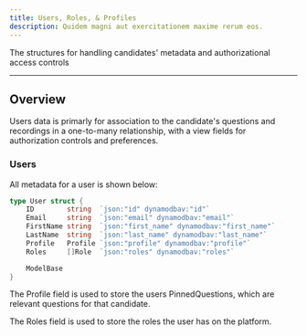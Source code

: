 ```yaml
---
title: Users, Roles, & Profiles
description: Quidem magni aut exercitationem maxime rerum eos.
---
```


The structures for handling candidates' metadata and authorizational access controls

---

## Overview

Users data is primarly for association to the candidate's questions and recordings in a one-to-many relationship, with a view fields for authorization controls and preferences.

### Users

All metadata for a user is shown below:

```go
type User struct {
	ID        string  `json:"id" dynamodbav:"id"`
	Email     string  `json:"email" dynamodbav:"email"`
	FirstName string  `json:"first_name" dynamodbav:"first_name"`
	LastName  string  `json:"last_name" dynamodbav:"last_name"`
	Profile   Profile `json:"profile" dynamodbav:"profile"`
	Roles     []Role  `json:"roles" dynamodbav:"roles"`

	ModelBase
}

```

The Profile field is used to store the users PinnedQuestions, which are relevant questions for that candidate.

The Roles field is used to store the roles the user has on the platform.
